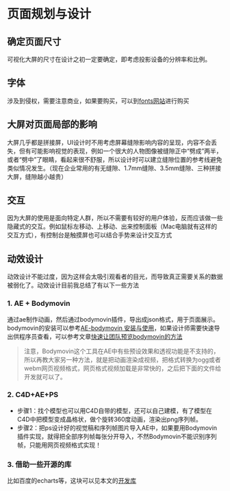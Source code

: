 # 页面规划与设计

## 确定页面尺寸

可视化大屏的尺寸在设计之初一定要确定，即考虑投影设备的分辨率和比例。

## 字体
涉及到侵权，需要注意商业，如果要购买，可以到[fonts网站](https://www.fonts.com/browse/best-sellers)进行购买

## 大屏对页面局部的影响
大屏几乎都是拼接屏，UI设计时不用考虑屏幕缝隙影响内容的呈现，内容不会丢失，但有可能影响视觉的表现，例如一个很大的人物图像被缝隙正中“劈成”两半，或者“劈中”了眼睛，看起来很不舒服，所以设计时可以建立缝隙位置的参考线避免类似情况发生。（现在企业常用的有无缝隙、1.7mm缝隙、3.5mm缝隙、三种拼接大屏，缝隙越小越贵）

## 交互
因为大屏的使用是面向特定人群，所以不需要有较好的用户体验，反而应该做一些隐藏式的交互。例如鼠标左移动、上移动、出来控制面板（Mac电脑就有这样的交互方式），有控制台是触摸屏也可以结合手势来设计交互方式

## 动效设计
动效设计不能过度，因为这样会太吸引观看者的目光，而导致真正需要关系的数据被弱化了。动效设计目前我总结了有以下一些方法

### 1. AE + Bodymovin
通过ae制作动画，然后通过bodymovin插件，导出成json格式，用于页面展示。bodymovin的安装可以参考[AE-bodymovin 安装与使用](https://cloud.tencent.com/developer/news/200585)，如果设计师需要快速导出供程序员查看，可以参考文章[快速让团队预览bodymovin的方法](https://www.ui.cn/detail/411750.html)
> 注意，Bodymovin这个工具在AE中有些预设效果和透视功能是不支持的，所以再教大家另一种方法，就是把动画渲染成视频，把格式转换为ogg或者webm网页视频格式，网页格式视频加载是非常快的，之后把下面的文件给开发就可以了。

### 2. C4D+AE+PS
* 步骤1：找个模型也可以用C4D自带的模型，还可以自己建模，有了模型在C4D中把模型变成晶格状，做个旋转360度动画，渲染出png序列帧。
* 步骤2：把ps设计好的视觉稿和序列帧图片导入AE中，如果要用Bodymovin插件实现，就得把全部序列帧每张分开导入，不然Bodymovin不能识别序列帧，只能用网页视频格式实现！

### 3. 借助一些开源的库
比如百度的echarts等，这块可以见本文的[开发库](tool_display)